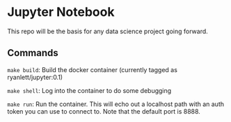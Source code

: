 # Jupyter Notebook

This repo will be the basis for any data science project going forward. 

## Commands

`make build`: Build the docker container (currently tagged as ryanlett/jupyter:0.1)

`make shell`: Log into the container to do some debugging

`make run`: Run the container. This will echo out a localhost path with an auth token you can use to connect to. Note that the default port is 8888.
